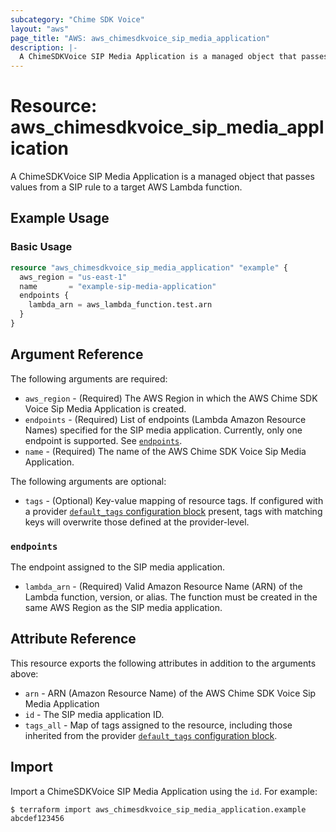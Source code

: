 ```yaml
---
subcategory: "Chime SDK Voice"
layout: "aws"
page_title: "AWS: aws_chimesdkvoice_sip_media_application"
description: |-
  A ChimeSDKVoice SIP Media Application is a managed object that passes values from a SIP rule to a target AWS Lambda function.
---
```


# Resource: aws_chimesdkvoice_sip_media_application

A ChimeSDKVoice SIP Media Application is a managed object that passes values from a SIP rule to a target AWS Lambda function.

## Example Usage

### Basic Usage

```terraform
resource "aws_chimesdkvoice_sip_media_application" "example" {
  aws_region = "us-east-1"
  name       = "example-sip-media-application"
  endpoints {
    lambda_arn = aws_lambda_function.test.arn
  }
}
```

## Argument Reference

The following arguments are required:

* `aws_region` - (Required) The AWS Region in which the AWS Chime SDK Voice Sip Media Application is created.
* `endpoints` - (Required)  List of endpoints (Lambda Amazon Resource Names) specified for the SIP media application. Currently, only one endpoint is supported. See [`endpoints`](#endpoints).
* `name` - (Required) The name of the AWS Chime SDK Voice Sip Media Application.

The following arguments are optional:

* `tags` - (Optional) Key-value mapping of resource tags. If configured with a provider [`default_tags` configuration block](/docs/providers/aws/index.html#default_tags-configuration-block) present, tags with matching keys will overwrite those defined at the provider-level.

### `endpoints`

The endpoint assigned to the SIP media application.

* `lambda_arn` - (Required) Valid Amazon Resource Name (ARN) of the Lambda function, version, or alias. The function must be created in the same AWS Region as the SIP media application.

## Attribute Reference

This resource exports the following attributes in addition to the arguments above:

* `arn` -  ARN (Amazon Resource Name) of the AWS Chime SDK Voice Sip Media Application
* `id` - The SIP media application ID.
* `tags_all` - Map of tags assigned to the resource, including those inherited from the provider [`default_tags` configuration block](/docs/providers/aws/index.html#default_tags-configuration-block).

## Import

Import a ChimeSDKVoice SIP Media Application using the `id`. For example:

```
$ terraform import aws_chimesdkvoice_sip_media_application.example abcdef123456
```
